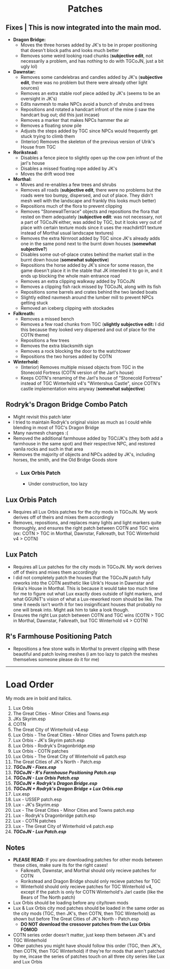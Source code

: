 <b><h1 align="center">Patches</h1></b>

## **Fixes** | This is now integrated into the main mod.
- **Dragon Bridge:**
    - Moves the three horses added by JK's to be in proper positioning that doesn't block paths and looks much better
    - Removes some weird looking road chunks (**subjective edit**, not necessarily a problem, and has nothing to do with TGCoJN, just a bit ugly lol)
- **Dawnstar:**
    - Removes some candelebras and candles added by JK's (**subjective edit**, there was no problem but there were already other light sources)
    - Removes an extra stable roof piece added by JK's (seems to be an oversight in JK's)
    - Edits navmesh to make NPCs avoid a bunch of shrubs and trees
    - Repositions and rotated a handcart infront of the mine (i saw the handcart bug out; did this just incase)
    - Removes a marker that makes NPCs hammer the air
    - Removes a floating snow pile
    - Adjusts the steps added by TGC since NPCs would frequently get stuck trying to climb them
    - (Interior) Removes the skeleton of the previous version of Ulrik's House from TGC
- **Rorikstead:**
    - Disables a fence piece to slightly open up the cow pen infront of the jarl's house
    - Disables a missed floating rope added by JK's
    - Moves the drift wood tree
- **Morthal:**
    - Moves and re-enables a few trees and shrubs
    - Removes all roads (**subjective edit**, there were no problems but the roads were too bumpy, dispersed, and out of place. They didn't mesh well with the landscape and frankly this looks much better)
    - Repositions much of the flora to prevent clipping
    - Removes "StonewallTerrace" objects and repositions the flora that rested on them adequately (**subjective edit**: was not necessary, not a part of TGCoJN either, was added by TGC, but it looks very out of place with certain texture mods since it uses the reachdirt01 texture instead of Morthal usual landscape textures)
    - Removes the extra Nirnroot added by TGC since JK's already adds one in the same pond next to the burnt down houses (**somewhat subjective?**)
    - Disables some out-of-place crates behind the market stall in the burnt down house (**somewhat subjective**)
    - Repositions the horse added by JK's since for some reason, the game doesn't place it in the stable that JK intended it to go in, and it ends up blocking the whole main entrance road
    - Removes an extra clipping walkway added by TGCoJN
    - Removes a clipping fish rack missed by TGCoJN, along with its fish
    - Repositions some barrels and crates behind the two landed boats
    - Slightly edited navmesh around the lumber mill to prevent NPCs getting stuck
    - Removed an iceberg clipping with stockades
- **Falkreath:**
    - Removes a missed bench
    - Removes a few road chunks from TGC (**slightly subjective edit:** I did this because they looked very dispersed and out of place for the COTN theme)
    - Repositions a few trees
    - Removes the extra blacksmith sign
    - Removes a rock blocking the door to the watchtower
    - Repositions the two horses added by COTN
- **Winterhold:**
    - (Interior) Removes multiple missed objects from TGC in the Stonecold Fortress (COTN version of the Jarl's house)
    - Keeps COTN's renaming of the Jarl's house of "Stonecold Fortress" instead of TGC Winterhold v4's "Wintershus Castle", since COTN's castle implementation wins anyway (**somewhat subjective**)




## **Rodryk's Dragon Bridge Combo Patch**
- Might revisit this patch later
- I tried to maintain Rodryk's original vision as much as I could while blending in most of TGC's Dragon Bridge
- Many navmesh changes :(
- Removed the additional farmhouse added by TGC/JK's (they both add a farmhouse in the same spot) and their respective NPC, and restored vanila rocks and such in that area
- Removes the majority of objects and NPCs added by JK's, including horses, the smith, and the Old Bridge Goods store
  - ### **Lux Orbis Patch** 
    - Under construction, too lazy




## **Lux Orbis Patch**
- Requires all Lux Orbis patches for the city mods in TGCoJN. My work derives off of theirs and mixes them accordingly
- Removes, repositions, and replaces many lights and light markers quite thoroughly, and ensures the right patch between COTN and TGC wins (ex: COTN > TGC in Morthal, Dawnstar, Falkreath, but TGC Winterhold v4 > COTN)




## **Lux Patch**
- Requires all Lux patches for the city mods in TGCoJN. My work derives off of theirs and mixes them accordingly
- I did not completely patch the houses that the TGCoJN patch fully reworks into the COTN aesthetic like Ulrik's House in Dawnstar and Erika's House in Morthal. This is because it would take too much time for me to figure out what Lux exactly does outside of light markers, and what GGUNiT's vision of what a Lux-reworked room should be like. The time it needs isn't worth it for two insignificant houses that probably no one will break into. Might ask him to take a look though.
- Ensures the right Lux patch between COTN and TGC wins (COTN > TGC in Morthal, Dawnstar, Falkreath, but TGC Winterhold v4 > COTN)




## **R's Farmhouse Positioning Patch**
- Repositions a few stone walls in Morthal to prevent clipping with these beautiful and patch loving meshes (i am too lazy to patch the meshes themselves someone please do it for me)


***


# **Load Order**
My mods are in bold and italics.

1. Lux Orbis
2. The Great Cities - Minor Cities and Towns.esp
3. JKs Skyrim.esp
4. COTN
5. The Great City of Winterhold v4.esp
6. Lux Orbis - The Great Cities - Minor Cities and Towns patch.esp
7. Lux Orbis - JK's Skyrim patch.esp
8. Lux Orbis - Rodryk's Dragonbridge.esp
9. Lux Orbis - COTN patches
10. Lux Orbis - The Great City of Winterhold v4 patch.esp
11. The Great Cities of JK's North - Patch.esp
12. ***TGCoJN - Fixes.esp***
13. ***TGCoJN - R's Farmhouse Positioning Patch.esp***
14. ***TGCoJN - Lux Orbis Patch.esp***
16. ***TGCoJN + Rodryk's Dragon Bridge.esp***
17. ***TGCoJN + Rodryk's Dragon Bridge + Lux Orbis.esp***
18. Lux.esp
19. Lux - USSEP patch.esp
20. Lux - JK's Skyrim.esp
21. Lux - The Great Cities - Minor Cities and Towns patch.esp
22. Lux - Rodryk's Dragonbridge patch.esp
23. Lux - COTN patches
24. Lux - The Great City of Winterhold v4 patch.esp
25. ***TGCoJN - Lux Patch.esp***

## **Notes**
- **PLEASE READ**: If you are downloading patches for other mods between these cities, make sure its for the right cases!
	- Falkreath, Dawnstar, and Morthal should only recieve patches for COTN
	- Rorikstead and Dragon Bridge should only recieve patches for TGC
	- Winterhold should only recieve patches for TGC Winterhold v4, except if the patch is only for COTN Winterhold's Jarl castle (like the Bears of The North patch)
- Lux Orbis should be loading before any city/town mods
- Lux & Lux Orbis city mod patches should be loaded in the same order as the city mods (TGC, then JK's, then COTN, then TGC Winterhold) as shown but before The Great Cities of JK's North - Patch.esp
	- **DO NOT download the crossover patches from the Lux Orbis FOMOD**
- COTN series order doesn't matter, just keep them between JK's and TGC Winterhold
- Other patches you might have should follow this order (TGC, then JK's, then COTN, then TGC Winterhold) if they're for mods that aren't patched by me, incase the series of patches touch on all three city series like Lux and Lux Orbis